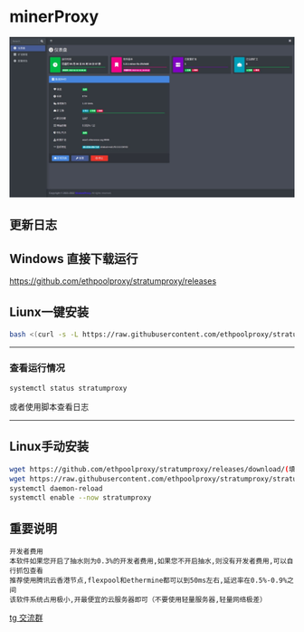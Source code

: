 # minerProxy
![webui.jpg](webui.jpg)
## 更新日志

## Windows 直接下载运行 
https://github.com/ethpoolproxy/stratumproxy/releases

## Liunx一键安装

```bash
bash <(curl -s -L https://raw.githubusercontent.com/ethpoolproxy/stratumproxy/master/install.sh)
```

---

### 查看运行情况
```bash
systemctl status stratumproxy
```
或者使用脚本查看日志

---
## Linux手动安装
```bash
wget https://github.com/ethpoolproxy/stratumproxy/releases/download/(填写版本)/stratumproxy_(填写版本) -O /usr/bin/stratumproxy
wget https://raw.githubusercontent.com/ethpoolproxy/stratumproxy/stratumproxy.service -O /etc/systemd/system/stratumproxy.service
systemctl daemon-reload
systemctl enable --now stratumproxy
```

## 重要说明

```bigquery
开发者费用
本软件如果您开启了抽水则为0.3%的开发者费用,如果您不开启抽水,则没有开发者费用,可以自行抓包查看
推荐使用腾讯云香港节点,flexpool和ethermine都可以到50ms左右,延迟率在0.5%-0.9%之间
该软件系统占用极小,开最便宜的云服务器即可（不要使用轻量服务器,轻量网络极差）
```
<a href="https://t.me/minerProxyGroup">tg 交流群</a></br>

